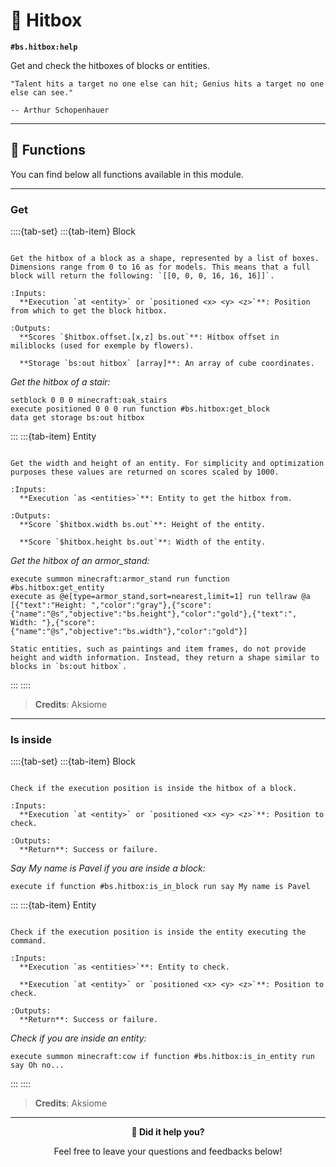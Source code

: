 # 🎯 Hitbox

**`#bs.hitbox:help`**

Get and check the hitboxes of blocks or entities.

```{epigraph}
"Talent hits a target no one else can hit; Genius hits a target no one else can see."

-- Arthur Schopenhauer
```

---

## 🔧 Functions

You can find below all functions available in this module.

---

### Get

::::{tab-set}
:::{tab-item} Block

```{function} #bs.hitbox:get_block

Get the hitbox of a block as a shape, represented by a list of boxes. Dimensions range from 0 to 16 as for models. This means that a full block will return the following: `[[0, 0, 0, 16, 16, 16]]`.

:Inputs:
  **Execution `at <entity>` or `positioned <x> <y> <z>`**: Position from which to get the block hitbox.

:Outputs:
  **Scores `$hitbox.offset.[x,z] bs.out`**: Hitbox offset in miliblocks (used for exemple by flowers).

  **Storage `bs:out hitbox` [array]**: An array of cube coordinates.
```

*Get the hitbox of a stair:*

```mcfunction
setblock 0 0 0 minecraft:oak_stairs
execute positioned 0 0 0 run function #bs.hitbox:get_block
data get storage bs:out hitbox
```

:::
:::{tab-item} Entity

```{function} #bs.hitbox:get_entity

Get the width and height of an entity. For simplicity and optimization purposes these values are returned on scores scaled by 1000.

:Inputs:
  **Execution `as <entities>`**: Entity to get the hitbox from.

:Outputs:
  **Score `$hitbox.width bs.out`**: Height of the entity.

  **Score `$hitbox.height bs.out`**: Width of the entity.
```

*Get the hitbox of an armor_stand:*

```mcfunction
execute summon minecraft:armor_stand run function #bs.hitbox:get_entity
execute as @e[type=armor_stand,sort=nearest,limit=1] run tellraw @a [{"text":"Height: ","color":"gray"},{"score":{"name":"@s","objective":"bs.height"},"color":"gold"},{"text":", Width: "},{"score":{"name":"@s","objective":"bs.width"},"color":"gold"}]
```

```{important}
Static entities, such as paintings and item frames, do not provide height and width information. Instead, they return a shape similar to blocks in `bs:out hitbox`.
```

:::
::::

> **Credits**: Aksiome

---

### Is inside

::::{tab-set}
:::{tab-item} Block

```{function} #bs.hitbox:is_in_block

Check if the execution position is inside the hitbox of a block.

:Inputs:
  **Execution `at <entity>` or `positioned <x> <y> <z>`**: Position to check.

:Outputs:
  **Return**: Success or failure.
```

*Say My name is Pavel if you are inside a block:*

```mcfunction
execute if function #bs.hitbox:is_in_block run say My name is Pavel
```

:::
:::{tab-item} Entity

```{function} #bs.hitbox:is_in_entity

Check if the execution position is inside the entity executing the command.

:Inputs:
  **Execution `as <entities>`**: Entity to check.

  **Execution `at <entity>` or `positioned <x> <y> <z>`**: Position to check.

:Outputs:
  **Return**: Success or failure.
```

*Check if you are inside an entity:*

```mcfunction
execute summon minecraft:cow if function #bs.hitbox:is_in_entity run say Oh no...
```

:::
::::

> **Credits**: Aksiome

---

<div id="gs-comments" align=center>

**💬 Did it help you?**

Feel free to leave your questions and feedbacks below!

</div>
